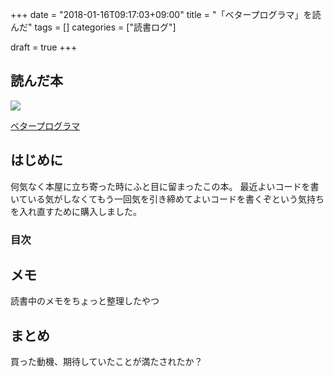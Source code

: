 +++
date = "2018-01-16T09:17:03+09:00"
title = "「ベタープログラマ」を読んだ"
tags = []
categories = ["読書ログ"]

draft = true
+++

## 読んだ本
<a href="https://www.amazon.co.jp/%E3%83%99%E3%82%BF%E3%83%BC%E3%83%97%E3%83%AD%E3%82%B0%E3%83%A9%E3%83%9E-%E2%80%95%E5%84%AA%E3%82%8C%E3%81%9F%E3%83%97%E3%83%AD%E3%82%B0%E3%83%A9%E3%83%9E%E3%81%AB%E3%81%AA%E3%82%8B%E3%81%9F%E3%82%81%E3%81%AE38%E3%81%AE%E8%80%83%E3%81%88%E6%96%B9%E3%81%A8%E3%83%86%E3%82%AF%E3%83%8B%E3%83%83%E3%82%AF-Pete-Goodliffe/dp/4873118204/ref=as_li_ss_il?s=books&ie=UTF8&qid=1516061882&sr=1-1&keywords=%E3%83%99%E3%82%BF%E3%83%BC%E3%83%97%E3%83%AD%E3%82%B0%E3%83%A9%E3%83%9E&linkCode=li3&tag=foresta04-22&linkId=3d1210c775b6f1673e3a90ea9c0763c6" target="_blank"><img border="0" src="//ws-fe.amazon-adsystem.com/widgets/q?_encoding=UTF8&ASIN=4873118204&Format=_SL250_&ID=AsinImage&MarketPlace=JP&ServiceVersion=20070822&WS=1&tag=foresta04-22" ></a><img src="https://ir-jp.amazon-adsystem.com/e/ir?t=foresta04-22&l=li3&o=9&a=4873118204" width="1" height="1" border="0" alt="" style="border:none !important; margin:0px !important;" />

<a href="http://amzn.to/2Dmlsex">ベタープログラマ</a>

## はじめに

何気なく本屋に立ち寄った時にふと目に留まったこの本。
最近よいコードを書いている気がしなくてもう一回気を引き締めてよいコードを書くぞという気持ちを入れ直すために購入しました。

### 目次



## メモ
読書中のメモをちょっと整理したやつ


## まとめ
買った動機、期待していたことが満たされたか？
